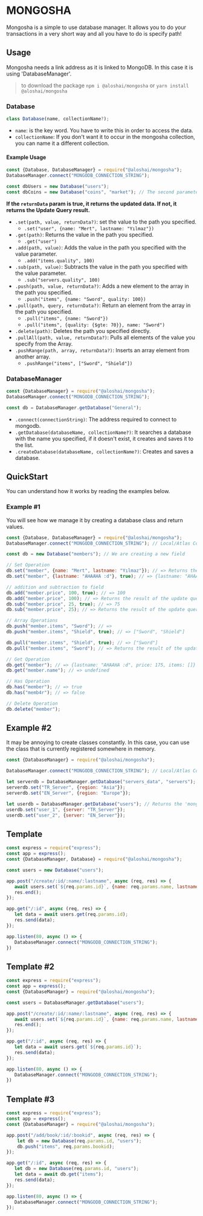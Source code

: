 # MONGOSHA
Mongosha is a simple to use database manager. It allows you to do your transactions in a very short way and all you have to do is specify path!

## Usage
Mongosha needs a link address as it is linked to MongoDB. In this case it is using 'DatabaseManager'.

> to download the package `npm i @aloshai/mongosha` or `yarn install @aloshai/mongosha` 

### Database

```js
class Database(name, collectionName?);
```
* `name`: is the key word. You have to write this in order to access the data.
* `collectionName`: If you don't want it to occur in the mongosha collection, you can name it a different collection.

#### Example Usage

```js
const {Database, DatabaseManager} = require("@aloshai/mongosha");
DatabaseManager.connect("MONGODB_CONNECTION_STRING");

const dbUsers = new Database("users");
const dbCoins = new Database("coins", "market"); // The second parameter is your collection name. The default name is mongosha.

```

**If the `returnData` param is true, it returns the updated data. If not, it returns the Update Query result.**
* `.set(path, value, returnData?)`: set the value to the path you specified.
    * `.set("user", {name: "Mert", lastname: "Yılmaz"})`
* `.get(path)`: Returns the value in the path you specified.
    * `.get("user")`
* `.add(path, value)`: Adds the value in the path you specified with the value parameter.
    * `.add("items.quality", 100)`
* `.sub(path, value)`: Subtracts the value in the path you specified with the value parameter.
    * `.sub("servers.quality", 100)`
* `.push(path, value, returnData?)`: Adds a new element to the array in the path you specified.
    * `.push("items", {name: "Sword", quality: 100})`
* `.pull(path, query, returnData?)`: Return an element from the array in the path you specified.
    * `.pull("items", {name: "Sword"})`
    * `.pull("items", {quality: {$gte: 70}}, name: "Sword")`
* `.delete(path)`: Deletes the path you specified directly.
* `.pullAll(path, value, returnData?)`: Pulls all elements of the value you specify from the Array.
* `.pushRange(path, array, returnData?)`: Inserts an array element from another array.
    * `.pushRange("items", ["Sword", "Shield"])`

### DatabaseManager

```js
const {DatabaseManager} = require("@aloshai/mongosha");
DatabaseManager.connect("MONGODB_CONNECTION_STRING");

const db = DatabaseManager.getDatabase("General");
```
* `.connect(connectionString)`: The address required to connect to mongodb.
* `.getDatabase(databaseName, collectionName?)`: It searches a database with the name you specified, if it doesn't exist, it creates and saves it to the list.
* `.createDatabase(databaseName, collectionName?)`: Creates and saves a database.

## QuickStart
You can understand how it works by reading the examples below.

### Example #1
You will see how we manage it by creating a database class and return values.

```js
const {Database, DatabaseManager} = require("@aloshai/mongosha");
DatabaseManager.connect("MONGODB_CONNECTION_STRING"); // Local/Atlas Connection String

const db = new Database("members"); // We are creating a new field

// Set Operation
db.set("member", {name: "Mert", lastname: "Yılmaz"}); // => Returns the result of the update query. 
db.set("member", {lastname: "AHAAHA :d"}, true); // => {lastname: "AHAAHA :d"}

// addition and subtraction to field
db.add("member.price", 100, true); // => 100
db.add("member.price", 100); // => Returns the result of the update query. 
db.sub("member.price", 25, true); // => 75
db.sub("member.price", 25); // => Returns the result of the update query.

// Array Operations
db.push("member.items", "Sword"); // => 
db.push("member.items", "Shield", true); // => ["Sword", "Shield"]

db.pull("member.items", "Shield", true); // => ["Sword"]
db.pull("member.items", "Sword"); // => Returns the result of the update query.

// Get Operation
db.get("member"); // => {lastname: "AHAAHA :d", price: 175, items: []}
db.get("member.name"); // => undefined

// Has Operation
db.has("member"); // => true
db.has("memb4r"); // => false

// Delete Operation
db.delete("member");
```

## Example #2
It may be annoying to create classes constantly. In this case, you can use the class that is currently registered somewhere in memory.

```js
const {DatabaseManager} = require("@aloshai/mongosha");

DatabaseManager.connect("MONGODB_CONNECTION_STRING"); // Local/Atlas Connection String

let serverdb = DatabaseManager.getDatabase("servers_data", "servers"); // Returns the 'servers' in the servers collection.
serverdb.set("TR_Server", {region: "Asia"});
serverdb.set("EN_Server", {region: "Europe"});

let userdb = DatabaseManager.getDatabase("users"); // Returns the 'mongosha' in the Mongosha collection.
userdb.set("user_1", {server: "TR_Server"});
userdb.set("user_2", {server: "EN_Server"});
```

## Template
```js
const express = require("express");
const app = express();
const {DatabaseManager, Database} = require("@aloshai/mongosha");

const users = new Database("users");

app.post("/create/:id/:name/:lastname", async (req, res) => {
   await users.set(`${req.params.id}`, {name: req.params.name, lastname: req.params.lastname});
   res.end();
});

app.get("/:id", async (req, res) => {
   let data = await users.get(req.params.id);
   res.send(data);
});

app.listen(80, async () => {
   DatabaseManager.connect("MONGODB_CONNECTION_STRING");
})
```

## Template #2
```js
const express = require("express");
const app = express();
const {DatabaseManager} = require("@aloshai/mongosha");

const users = DatabaseManager.getDatabase("users");

app.post("/create/:id/:name/:lastname", async (req, res) => {
   await users.set(`${req.params.id}`, {name: req.params.name, lastname: req.params.lastname});
   res.end();
});

app.get("/:id", async (req, res) => {
   let data = await users.get(`${req.params.id}`);
   res.send(data);
});

app.listen(80, async () => {
   DatabaseManager.connect("MONGODB_CONNECTION_STRING");
})
```

## Template #3
```js
const express = require("express");
const app = express();
const {DatabaseManager} = require("@aloshai/mongosha");

app.post("/add/book/:id/:bookid", async (req, res) => {
    let db = new Database(req.params.id, "users");
    db.push("items", req.params.bookid);
});

app.get("/:id", async (req, res) => {
   let db = new Database(req.params.id, "users");
   let data = await db.get("items");
   res.send(data);
});

app.listen(80, async () => {
   DatabaseManager.connect("MONGODB_CONNECTION_STRING");
});
```
